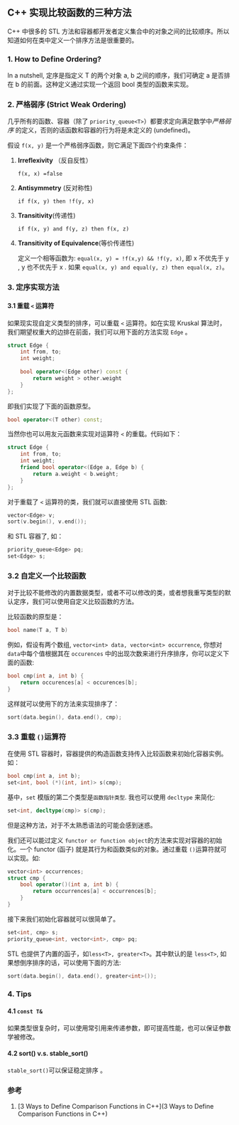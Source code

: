 ## C++ 实现比较函数的三种方法

C++ 中很多的 STL 方法和容器都开发者定义集合中的对象之间的比较顺序。所以知道如何在类中定义一个排序方法是很重要的。

### 1. How to Define Ordering?

In a nutshell, 定序是指定义 T 的两个对象 a, b 之间的顺序，我们可确定 a 是否排在 b 的前面。这种定义通过实现一个返回 bool 类型的函数来实现。

### 2. 严格弱序 (Strict Weak Ordering)

几乎所有的函数、容器（除了 `priority_queue<T>`）都要求定向满足数学中*严格弱序* 的定义，否则的话函数和容器的行为将是未定义的 (undefined)。

假设 `f(x, y)` 是一个严格弱序函数，则它满足下面四个约束条件：

1. **Irreflexivity** （反自反性）

   `f(x, x) =false`

2. **Antisymmetry** (反对称性)

   `if f(x, y) then !f(y, x)`

3. **Transitivity**(传递性)

   `if f(x, y) and f(y, z) then f(x, z)`

4. **Transitivity of Equivalence**(等价传递性)

   定义一个相等函数为: `equal(x, y) = !f(x,y) && !f(y, x)`, 即 x 不优先于 y , y 也不优先于 x . 如果 `equal(x, y) and equal(y, z) then equal(x, z)`。

### 3. 定序实现方法

#### 3.1 重载 `<` 运算符

如果现实现自定义类型的排序，可以重载 `<` 运算符。如在实现 Kruskal 算法时， 我们期望权重大的边排在前面，我们可以用下面的方法实现 `Edge` 。

```c++
struct Edge	{
	int from, to;
    int weight;
    
    bool operator<(Edge other) const {
        return weight > other.weight
    }
};
```

即我们实现了下面的函数原型。

```c++
bool operator<(T other) const;
```

当然你也可以用友元函数来实现对运算符 `<` 的重载。代码如下：

```c++
struct Edge {
    int from, to;
    int weight;
    friend bool operator<(Edge a, Edge b) {
        return a.weight < b.weight;
    }
};
```

对于重载了 `<` 运算符的类，我们就可以直接使用 STL 函数:

```c++
vector<Edge> v;
sort(v.begin(), v.end());
```

和 STL 容器了, 如：

```c++
priority_queue<Edge> pq;
set<Edge> s;
```

### 3.2 自定义一个比较函数

对于比较不能修改的内置数据类型，或者不可以修改的类，或者想我重写类型的默认定序，我们可以使用自定义比较函数的方法。

比较函数的原型是：

```c++
bool name(T a, T b)
```

例如，假设有两个数组, `vector<int> data, vector<int> occurrence`, 你想对 `data`中每个值根据其在 `occurences` 中的出现次数来进行升序排序，你可以定义下面的函数:

```c++
bool cmp(int a, int b) {
    return occurences[a] < occurences[b];
}
```

这样就可以使用下的方法来实现排序了：

```c++
sort(data.begin(), data.end(), cmp);
```

### 3.3 重载 `()`运算符

在使用 STL 容器时，容器提供的构造函数支持传入比较函数来初始化容器实例。如：

```c++
bool cmp(int a, int b);
set<int, bool (*)(int, int)> s(cmp);
```

基中，`set` 模版的第二个类型是`函数指针类型`. 我也可以使用 `decltype` 来简化:

```c++
set<int, decltype(cmp)> s(cmp);
```

但是这种方法，对于不太熟悉语法的可能会感到迷惑。

我们还可以能过定义 `functor or function object`的方法来实现对容器的初始化。一个 functor (函子) 就是其行为和函数类似的对象。通过重载 `()`运算符就可以实现。如:

```c++
vector<int> occurrences;
struct cmp {
    bool operator()(int a, int b) {
        return occurrences[a] < occurrences[b];
    }
}
```

接下来我们初始化容器就可以很简单了。

```c++
set<int, cmp> s;
priority_queue<int, vector<int>, cmp> pq;
```

STL 也提供了内置的函子，如`less<T>, greater<T>`。其中默认的是 `less<T>`, 如果想倒序排序的话，可以使用下面的方法:

```c++
sort(data.begin(), data.end(), greater<int>());
```

### 4. Tips

#### 4.1 `const T&`

如果类型很复杂时，可以使用常引用来传递参数，即可提高性能，也可以保证参数学被修改。

#### 4.2 sort() v.s. stable_sort()

`stable_sort()`可以保证稳定排序 。

### 参考

1. [3 Ways to Define Comparison Functions in C++](3 Ways to Define Comparison Functions in C++)


